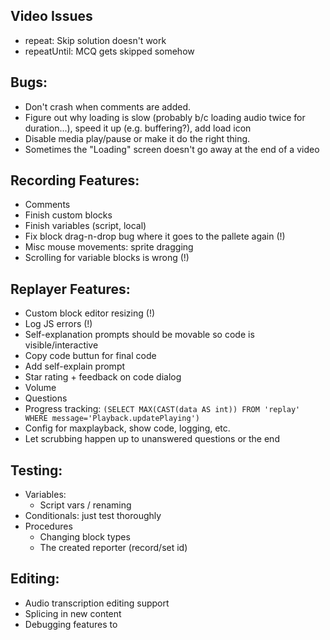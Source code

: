 ## Video Issues
* repeat: Skip solution doesn't work
* repeatUntil: MCQ gets skipped somehow

## Bugs:

* Don't crash when comments are added.
* Figure out why loading is slow (probably b/c loading audio twice for duration...), speed it up (e.g. buffering?), add load icon
* Disable media play/pause or make it do the right thing.
* Sometimes the "Loading" screen doesn't go away at the end of a video

## Recording Features:
* Comments
* Finish custom blocks
* Finish variables (script, local)
* Fix block drag-n-drop bug where it goes to the pallete again (!)
* Misc mouse movements: sprite dragging
* Scrolling for variable blocks is wrong (!)

## Replayer Features:
* Custom block editor resizing (!)
* Log JS errors (!)
* Self-explanation prompts should be movable so code is visible/interactive
* Copy code buttun for final code
* Add self-explain prompt
* Star rating + feedback on code dialog
* Volume
* Questions
* Progress tracking: `(SELECT MAX(CAST(data AS int)) FROM 'replay' WHERE message='Playback.updatePlaying')`
* Config for maxplayback, show code, logging, etc.
* Let scrubbing happen up to unanswered questions or the end

## Testing:

* Variables:
  * Script vars / renaming
* Conditionals: just test thoroughly
* Procedures
   * Changing block types
   * The created reporter (record/set id)

## Editing:

* Audio transcription editing support
* Splicing in new content
* Debugging features to
